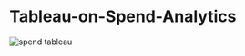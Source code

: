 # Tableau-on-Spend-Analytics
![spend tableau](https://user-images.githubusercontent.com/68636642/148057951-c7b69e47-caa1-40e9-a233-5a62b5746f36.PNG)
